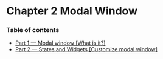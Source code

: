 # Chapter 2 Modal Window

### Table of contents

* [Part 1 — Modal window \[What is it?\]](part-1-modal-window-what-is-it.md)
* [Part 2 — States and Widgets \[Customize modal window\]](part-2-states-and-widgets-customize-modal-window.md)
